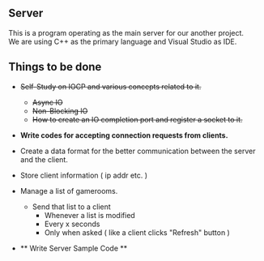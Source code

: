 ## Server
This is a program operating as the main server for our another project.  
We are using C++ as the primary language and Visual Studio as IDE.

## Things to be done
- ~~Self-Study on IOCP and various concepts related to it.~~  
    - ~~Async IO~~  
    - ~~Non-Blocking IO~~  
    - ~~How to create an IO completion port and register a socket to it.~~

- **Write codes for accepting connection requests from clients.**
- Create a data format for the better communication between the server and the client.
- Store client information ( ip addr etc. )
- Manage a list of gamerooms.  
    - Send that list to a client  
        - Whenever a list is modified  
        - Every x seconds  
        - Only when asked ( like a client clicks "Refresh" button )

- ** Write Server Sample Code **
